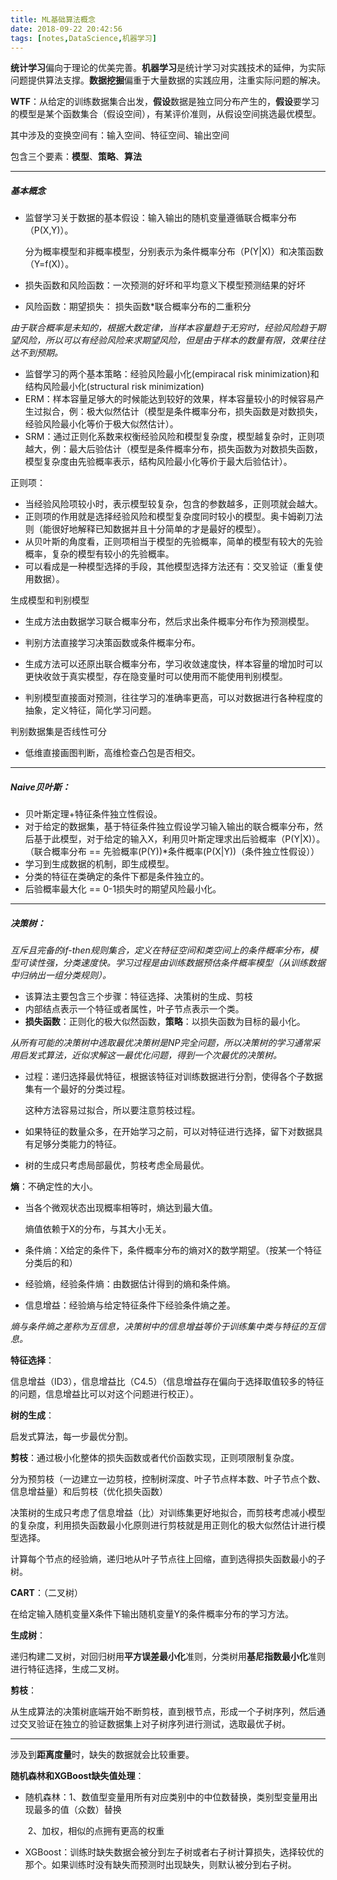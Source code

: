 ```yaml
---
title: ML基础算法概念
date: 2018-09-22 20:42:56
tags: [notes,DataScience,机器学习]
---
```


**统计学习**偏向于理论的优美完善。**机器学习**是统计学习对实践技术的延伸，为实际问题提供算法支撑。**数据挖掘**偏重于大量数据的实践应用，注重实际问题的解决。

<!--more-->

**WTF**：从给定的训练数据集合出发，**假设**数据是独立同分布产生的，**假设**要学习的模型是某个函数集合（假设空间），有某评价准则，从假设空间挑选最优模型。

其中涉及的变换空间有：输入空间、特征空间、输出空间

包含三个要素：**模型**、**策略**、**算法**

---

##### 基本概念

- 监督学习关于数据的基本假设：输入输出的随机变量遵循联合概率分布（P(X,Y)）。

  分为概率模型和非概率模型，分别表示为条件概率分布（P(Y|X)）和决策函数（Y=f(X)）。

- 损失函数和风险函数：一次预测的好坏和平均意义下模型预测结果的好坏

- 风险函数：期望损失： 损失函数*联合概率分布的二重积分

*由于联合概率是未知的，根据大数定律，当样本容量趋于无穷时，经验风险趋于期望风险，所以可以有经验风险来求期望风险，但是由于样本的数量有限，效果往往达不到预期。*

- 监督学习的两个基本策略：经验风险最小化(empiracal risk minimization)和结构风险最小化(structural risk minimization)
- ERM：样本容量足够大的时候能达到较好的效果，样本容量较小的时候容易产生过拟合，例：极大似然估计（模型是条件概率分布，损失函数是对数损失，经验风险最小化等价于极大似然估计）。
- SRM：通过正则化系数来权衡经验风险和模型复杂度，模型越复杂时，正则项越大，例：最大后验估计（模型是条件概率分布，损失函数为对数损失函数，模型复杂度由先验概率表示，结构风险最小化等价于最大后验估计）。

正则项：

- 当经验风险项较小时，表示模型较复杂，包含的参数越多，正则项就会越大。
- 正则项的作用就是选择经验风险和模型复杂度同时较小的模型。奥卡姆剃刀法则（能很好地解释已知数据并且十分简单的才是最好的模型）。
- 从贝叶斯的角度看，正则项相当于模型的先验概率，简单的模型有较大的先验概率，复杂的模型有较小的先验概率。
- 可以看成是一种模型选择的手段，其他模型选择方法还有：交叉验证（重复使用数据）。

生成模型和判别模型

- 生成方法由数据学习联合概率分布，然后求出条件概率分布作为预测模型。

- 判别方法直接学习决策函数或条件概率分布。

- 生成方法可以还原出联合概率分布，学习收敛速度快，样本容量的增加时可以更快收敛于真实模型，存在隐变量时可以使用而不能使用判别模型。

- 判别模型直接面对预测，往往学习的准确率更高，可以对数据进行各种程度的抽象，定义特征，简化学习问题。

判别数据集是否线性可分

- 低维直接画图判断，高维检查凸包是否相交。

---

##### Naive贝叶斯：

- 贝叶斯定理+特征条件独立性假设。
- 对于给定的数据集，基于特征条件独立假设学习输入输出的联合概率分布，然后基于此模型，对于给定的输入X，利用贝叶斯定理求出后验概率（P(Y|X)）。（联合概率分布 == 先验概率(P(Y))*条件概率(P(X|Y))（条件独立性假设））
- 学习到生成数据的机制，即生成模型。
- 分类的特征在类确定的条件下都是条件独立的。
- 后验概率最大化 == 0-1损失时的期望风险最小化。

---

##### 决策树：

*互斥且完备的if-then规则集合，定义在特征空间和类空间上的条件概率分布，模型可读性强，分类速度快。学习过程是由训练数据预估条件概率模型（从训练数据中归纳出一组分类规则）。*

- 该算法主要包含三个步骤：特征选择、决策树的生成、剪枝
- 内部结点表示一个特征或者属性，叶子节点表示一个类。
- **损失函数**：正则化的极大似然函数，**策略**：以损失函数为目标的最小化。

*从所有可能的决策树中选取最优决策树是NP完全问题，所以决策树的学习通常采用启发式算法，近似求解这一最优化问题，得到一个次最优的决策树。*

- 过程：递归选择最优特征，根据该特征对训练数据进行分割，使得各个子数据集有一个最好的分类过程。

  这种方法容易过拟合，所以要注意剪枝过程。

- 如果特征的数量众多，在开始学习之前，可以对特征进行选择，留下对数据具有足够分类能力的特征。

- 树的生成只考虑局部最优，剪枝考虑全局最优。

**熵**：不确定性的大小。

- 当各个微观状态出现概率相等时，熵达到最大值。

  熵值依赖于X的分布，与其大小无关。

- 条件熵：X给定的条件下，条件概率分布的熵对X的数学期望。（按某一个特征分类后的和）

- 经验熵，经验条件熵：由数据估计得到的熵和条件熵。

- 信息增益：经验熵与给定特征条件下经验条件熵之差。

*熵与条件熵之差称为互信息，决策树中的信息增益等价于训练集中类与特征的互信息。*

**特征选择**：

信息增益（ID3），信息增益比（C4.5）（信息增益存在偏向于选择取值较多的特征的问题，信息增益比可以对这个问题进行校正）。

**树的生成**：

启发式算法，每一步最优分割。

**剪枝**：通过极小化整体的损失函数或者代价函数实现，正则项限制复杂度。

分为预剪枝（一边建立一边剪枝，控制树深度、叶子节点样本数、叶子节点个数、信息增益量）和后剪枝（优化损失函数）

决策树的生成只考虑了信息增益（比）对训练集更好地拟合，而剪枝考虑减小模型的复杂度，利用损失函数最小化原则进行剪枝就是用正则化的极大似然估计进行模型选择。

计算每个节点的经验熵，递归地从叶子节点往上回缩，直到选得损失函数最小的子树。

**CART**：（二叉树）

在给定输入随机变量X条件下输出随机变量Y的条件概率分布的学习方法。

**生成树**：

递归构建二叉树，对回归树用**平方误差最小化**准则，分类树用**基尼指数最小化**准则进行特征选择，生成二叉树。

**剪枝**：

从生成算法的决策树底端开始不断剪枝，直到根节点，形成一个子树序列，然后通过交叉验证在独立的验证数据集上对子树序列进行测试，选取最优子树。

---

涉及到**距离度量**时，缺失的数据就会比较重要。

**随机森林和XGBoost缺失值处理**：

- 随机森林：1、数值型变量用所有对应类别中的中位数替换，类别型变量用出现最多的值（众数）替换

  ​		  2、加权，相似的点拥有更高的权重		  

- XGBoost：训练时缺失数据会被分到左子树或者右子树计算损失，选择较优的那个。如果训练时没有缺失而预测时出现缺失，则默认被分到右子树。



















